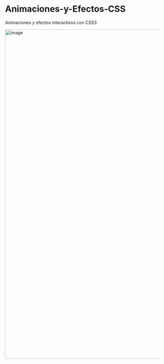 # Animaciones-y-Efectos-CSS
Animaciones y efectos interactivos con CSS3

<img width="1912" height="1079" alt="image" src="https://github.com/user-attachments/assets/20be7f99-b541-4ff9-8bca-5bced08f244d" />
